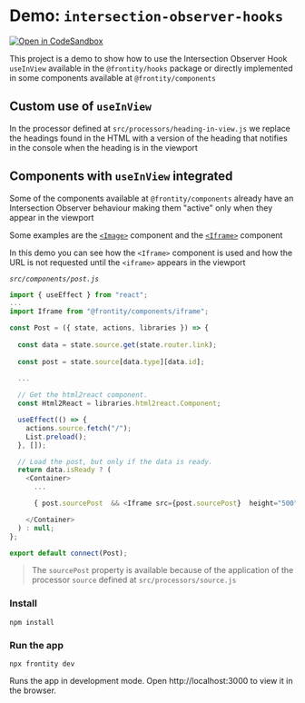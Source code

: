 # Demo: `intersection-observer-hooks`

[![Open in CodeSandbox](https://img.shields.io/badge/Open%20in-CodeSandbox-blue?style=flat-square&logo=codesandbox)](https://githubbox.com/frontity-demos/frontity-examples/tree/master/intersection-observer-hooks)

This project is a demo to show how to use the Intersection Observer Hook `useInView` available in the `@frontity/hooks` package or directly implemented in some components available at `@frontity/components`

## Custom use of `useInView`

In the processor defined at `src/processors/heading-in-view.js` we replace the headings found in the HTML with a version of the heading that notifies in the console when the heading is in the viewport

## Components with `useInView` integrated

Some of the components available at `@frontity/components` already have an Intersection Observer behaviour making them "active" only when they appear in the viewport

Some examples are the [`<Image>`](https://api.frontity.org/frontity-packages/collections-packages/components#image) component and the [`<Iframe>`](https://api.frontity.org/frontity-packages/collections-packages/components#iframe) component

In this demo you can see how the `<Iframe>` component is used and how the URL is not requested until the `<iframe>` appears in the viewport

*`src/components/post.js`*

```js
import { useEffect } from "react";
...
import Iframe from "@frontity/components/iframe";

const Post = ({ state, actions, libraries }) => {
  
  const data = state.source.get(state.router.link);
  
  const post = state.source[data.type][data.id];
  
  ...

  // Get the html2react component.
  const Html2React = libraries.html2react.Component;

  useEffect(() => {
    actions.source.fetch("/");
    List.preload();
  }, []);

  // Load the post, but only if the data is ready.
  return data.isReady ? (
    <Container>
      ...

      { post.sourcePost  && <Iframe src={post.sourcePost}  height="500" width="100%" /> }

    </Container>
  ) : null;
};

export default connect(Post);
```

> The `sourcePost` property is available because of the application of the processor `source` defined at `src/processors/source.js`

### Install

```
npm install
```

### Run the app

```
npx frontity dev
```

Runs the app in development mode. Open http://localhost:3000 to view it in the browser.

